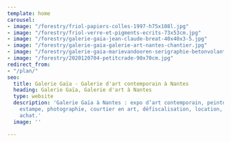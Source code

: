 ```yaml
---
template: home
carousel:
- image: "/forestry/friol-papiers-colles-1997-h75x108l.jpg"
- image: "/forestry/friol-verre-et-pigments-ecrits-73x53cm.jpg"
- image: "/forestry/galerie-gaia-jean-claude-breat-40x40x3-5.jpg"
- image: "/forestry/galerie-gaia-galerie-art-nantes-chantier.jpg"
- image: "/forestry/galerie-gaia-marievandooren-serigraphie-betonvolant-50x70-2021.jpg"
- image: "/forestry/2020120704-petitcrade-90x70cm.jpg"
redirect_from:
- "/plan/"
seo:
  title: Galerie Gaïa - Galerie d'art contemporain à Nantes
  heading: Galerie Gaïa, Galerie d'art à Nantes
  type: website
  description: 'Galerie Gaïa à Nantes : expo d’art contemporain, peinture, sculpture,
    estampe, photographie, courtier en art, défiscalisation, location, prêt avant
    achat.'
  image: ''

---
```

